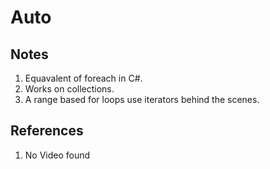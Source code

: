 # Auto

## Notes
1. Equavalent of foreach in C#. 
2. Works on collections.
3. A range based for loops use iterators behind the scenes.


## References

1. No Video found

